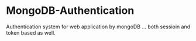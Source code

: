 # MongoDB-Authentication
Authentication system for web application by mongoDB ... both sessioin and token based as well.
